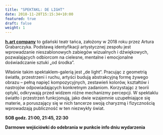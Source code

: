 ```yaml
---
title: "SPEKTAKL: DE LIGHT"
date: 2018-11-28T15:15:34+10:00
featured: true
draft: false
weight: 1
---
```

**[h.art company](https://www.facebook.com/h.artcompany)** to gdański teatr tańca, założony w 2018 roku przez Artura Grabarczyka. Podstawą identyfikacji artystycznej zespołu jest wprowadzanie nieszablonowych zabiegów wizualnych i dźwiękowych, pozwalających odbiorcom na cielesne, mentalne i emocjonalne doświadczanie sztuki „od środka”.

Właśnie takim spektaklem-galerią jest „de light“. Pracując z geometrią światła, przestrzeni i ruchu, artyści budują abstrakcyjną formę żywego obrazu – pełną napięć kompozycyjnych, zestawień kolorów, kształtów i nastrojów odpowiadających konkretnym zadaniom. Korzystając z teorii optyki, odkrywają przed widzem różne mechanizmy percepcji. W spektaklu światło i przestrzeń funkcjonują, jako dwie wzajemnie uzupełniające się materie, a poruszający się w nich tancerze swoją charyzmą i fizycznością wprowadzają publiczność w ten niezwykły świat.


**SOB godz. 21:00, 21:45, 22:30**

**Darmowe wejściówki do odebrania w punkcie info dniu wydarzenia**

